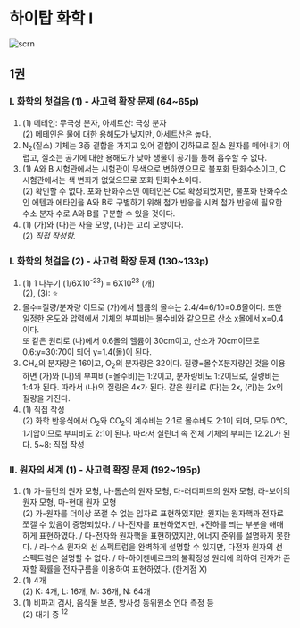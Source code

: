# 하이탑 화학 I
![scrn](https://badgen.net/badge/built_with/mac/:blue?icon=apple)
## 1권
### I. 화학의 첫걸음 (1) - 사고력 확장 문제 (64~65p)
1. (1) 메테인: 무극성 분자, 아세트산: 극성 분자  
(2) 메테인은 물에 대한 용해도가 낮지만, 아세트산은 높다.  
2. N<sub>2</sub>(질소) 기체는 3중 결합을 가지고 있어 결합이 강하므로 질소 원자를 떼어내기 어렵고, 질소는 공기에 대한 용해도가 낮아 생물이 공기를 통해 흡수할 수 없다.  
3. (1) A와 B 시험관에서는 시험관이 무색으로 변하였으므로 불포화 탄화수소이고, C 시험관에서는 색 변화가 없었으므로 포화 탄화수소이다.  
(2) 확인할 수 없다. 포화 탄화수소인 에테인은 C로 확정되었지만, 불포화 탄화수소인 에텐과 에타인을 A와 B로 구별하기 위해 첨가 반응을 시켜 첨가 반응에 필요한 수소 분자 수로 A와 B를 구분할 수 있을 것이다.  
4. (1) (가)와 (다)는 사슬 모양, (나)는 고리 모양이다.  
(2) *직접 작성함.*  
### I. 화학의 첫걸음 (2) - 사고력 확장 문제 (130~133p)
1. (1) 1 나누기 (1/6X10<sup>-23</sup>) = 6X10<sup>23</sup> (개)  
(2), (3): ⭐️  
2. 몰수=질량/분자량 이므로 (가)에서 헬륨의 몰수는 2.4/4=6/10=0.6몰이다. 또한 일정한 온도와 압력에서 기체의 부피비는 몰수비와 같으므로 산소 x몰에서 x=0.4이다.  
또 같은 원리로 (나)에서 0.6몰의 헬륨이 30cm이고, 산소가 70cm이므로 0.6:y=30:70이 되어 y=1.4(몰)이 된다.  
3. CH<sub>4</sub>의 분자량은 16이고, O<sub>2</sub>의 분자량은 32이다. 질량=몰수X분자량인 것을 이용하면 (가)와 (나)의 부피비(=몰수비)는 1:2이고, 분자량비도 1:2이므로, 질량비는 1:4가 된다. 따라서 (나)의 질량은 4x가 된다. 같은 원리로 (다)는 2x, (라)는 2x의 질량을 가진다.  
4. (1) 직접 작성  
(2) 화학 반응식에서 O<sub>2</sub>와 CO<sub>2</sub>의 계수비는 2:1로 몰수비도 2:1이 되며, 모두 0℃, 1기압이므로 부피비도 2:1이 된다. 따라서 실린더 속 전체 기체의 부피는 12.2L가 된다.
5~8: 직접 작성
### II. 원자의 세계 (1) - 사고력 확장 문제 (192~195p)
1. (1) 가-돌턴의 원자 모형, 나-톰슨의 원자 모형, 다-러더퍼드의 원자 모형, 라-보어의 원자 모형, 마-현대 원자 모형  
(2) 가-원자를 더이상 쪼갤 수 없는 입자로 표현하였지만, 원자는 원자핵과 전자로 쪼갤 수 있음이 증명되었다. / 나-전자를 표현하였지만, +전하를 띄는 부분을 애매하게 표현하였다. / 다-전자와 원자핵을 표현하였지만, 에너지 준위를 설명하지 못한다. / 라-수소 원자의 선 스펙트럼을 완벽하게 설명할 수 있지만, 다전자 원자의 선 스펙트럼은 설명할 수 없다. / 마-하이젠베르크의 불확정성 원리에 의하여 전자가 존재할 확률을 전자구름을 이용하여 표현하였다. (한계점 X)  
2. (1) 4개  
(2) K: 4개, L: 16개, M: 36개, N: 64개  
3. (1) 비파괴 검사, 음식물 보존, 방사성 동위원소 연대 측정 등  
(2) 대기 중 <sup>12</sup>
